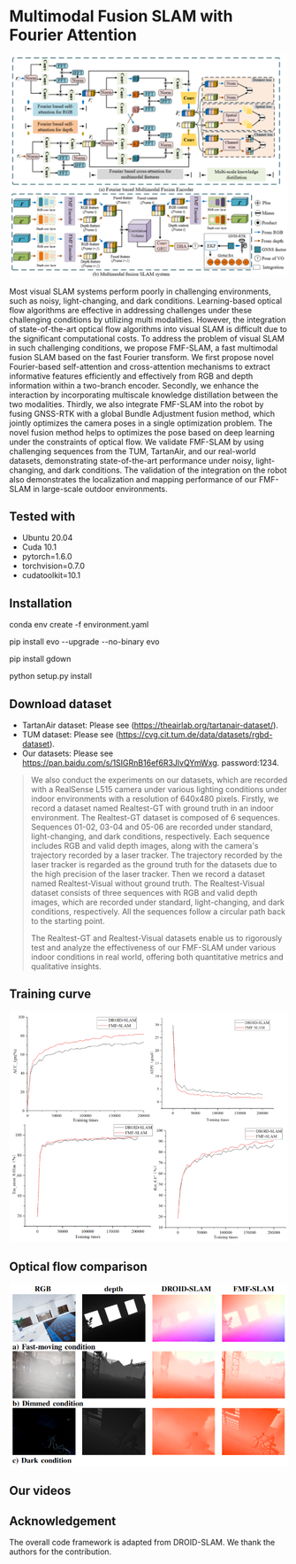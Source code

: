 
# Multimodal Fusion SLAM with Fourier Attention
![](block_diagram.png)

Most visual SLAM systems perform poorly in challenging environments, such as noisy, light-changing, and dark conditions. Learning-based optical flow algorithms are effective in addressing challenges under these challenging conditions by utilizing multi modalities. However, the integration of state-of-the-art optical flow algorithms into visual SLAM is difficult due to the significant computational costs. To address the problem of visual SLAM in such challenging conditions, we propose FMF-SLAM, a fast multimodal fusion SLAM based on the fast Fourier transform. We first propose novel Fourier-based self-attention and cross-attention mechanisms to extract informative features efficiently and effectively from RGB and depth information within a two-branch encoder. Secondly, we enhance the interaction by incorporating multiscale knowledge distillation between the two modalities. Thirdly, we also integrate FMF-SLAM into the robot by fusing GNSS-RTK with a global Bundle Adjustment fusion method, which jointly optimizes the camera poses in a single optimization problem. The novel fusion method helps to optimizes the pose based on deep learning under the constraints of optical flow. We validate FMF-SLAM by using challenging sequences from the TUM, TartanAir, and our real-world datasets, demonstrating state-of-the-art performance under noisy, light-changing, and dark conditions. The validation of the integration on the robot also demonstrates the localization and mapping performance of our FMF-SLAM in large-scale outdoor environments.

## Tested with
* Ubuntu 20.04
* Cuda 10.1
* pytorch=1.6.0
* torchvision=0.7.0
* cudatoolkit=10.1
## Installation 
conda env create -f environment.yaml

pip install evo --upgrade --no-binary evo

pip install gdown

python setup.py install

## Download dataset 
* TartanAir dataset: Please see (https://theairlab.org/tartanair-dataset/).
* TUM dataset: Please see (https://cvg.cit.tum.de/data/datasets/rgbd-dataset).
* Our datasets: Please see https://pan.baidu.com/s/1SIGRnB16ef6R3JlvQYmWxg. password:1234.
<blockquote>
We also conduct the experiments on our datasets, which are recorded with a RealSense L515 camera under various lighting conditions under indoor environments with a resolution of 640x480 pixels. Firstly, we record a dataset named Realtest-GT with ground truth in an indoor environment. The Realtest-GT dataset is composed of 6 sequences. Sequences 01-02, 03-04 and 05-06 are recorded under standard, light-changing, and dark conditions, respectively. Each sequence includes RGB and valid depth images, along with the camera's trajectory recorded by a laser tracker. The trajectory recorded by the laser tracker is regarded as the ground truth for the datasets due to the high precision of the laser tracker. Then we record a dataset named Realtest-Visual without ground truth. The Realtest-Visual dataset consists of three sequences with RGB and valid depth images, which are recorded under standard, light-changing, and dark conditions, respectively. All the sequences follow a circular path back to the starting point. 

The Realtest-GT and Realtest-Visual datasets enable us to rigorously test and analyze the effectiveness of our FMF-SLAM under various indoor conditions in real world, offering both quantitative metrics and qualitative insights. 

</blockquote>

## Training curve
![](training_curve.png)

## Optical flow comparison
![](optical_flow.png)

## Our videos

## Acknowledgement
The overall code framework is adapted from DROID-SLAM. We thank the authors for the contribution.
